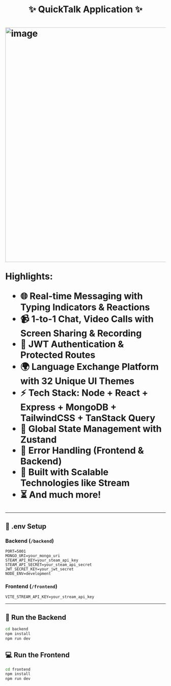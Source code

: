  <h1 align="center">✨ QuickTalk Application ✨<h1>

<img width="1283" height="737" alt="image" src="https://github.com/user-attachments/assets/f22523b6-1a58-4d37-9909-ea843cc0931b" />

Highlights:

- 🌐 Real-time Messaging with Typing Indicators & Reactions  
- 📹 1-to-1 Chat, Video Calls with Screen Sharing & Recording  
- 🔐 JWT Authentication & Protected Routes  
- 🌍 Language Exchange Platform with 32 Unique UI Themes  
- ⚡ Tech Stack: Node + React + Express + MongoDB + TailwindCSS + TanStack Query  
- 🧠 Global State Management with Zustand  
- 🚨 Error Handling (Frontend & Backend)  
- 🎯 Built with Scalable Technologies like Stream  
- ⏳ And much more!

---

## 🧪 .env Setup

### Backend (`/backend`)

```
PORT=5001
MONGO_URI=your_mongo_uri
STEAM_API_KEY=your_steam_api_key
STEAM_API_SECRET=your_steam_api_secret
JWT_SECRET_KEY=your_jwt_secret
NODE_ENV=development
```

### Frontend (`/frontend`)

```
VITE_STREAM_API_KEY=your_stream_api_key
```

---

## 🔧 Run the Backend

```bash
cd backend
npm install
npm run dev
```

## 💻 Run the Frontend

```bash
cd frontend
npm install
npm run dev
```
